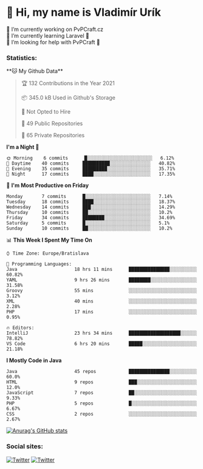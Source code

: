 <h1> 👋 Hi, my name is Vladimír Urík</h1>
<p>
 🔭 I’m currently working on PvPCraft.cz<br>
 🌱 I’m currently learning Laravel 💙<br>
 🤔 I’m looking for help with PvPCraft 💝<br>
</p>
<h3>Statistics:</h3>
<!--START_SECTION:waka-->
**🐱 My Github Data** 

> 🏆 132 Contributions in the Year 2021
 > 
> 📦 345.0 kB Used in Github's Storage 
 > 
> 🚫 Not Opted to Hire
 > 
> 📜 49 Public Repositories 
 > 
> 🔑 65 Private Repositories  
 > 
**I'm a Night 🦉** 

```text
🌞 Morning    6 commits      █░░░░░░░░░░░░░░░░░░░░░░░░   6.12% 
🌆 Daytime    40 commits     ██████████░░░░░░░░░░░░░░░   40.82% 
🌃 Evening    35 commits     █████████░░░░░░░░░░░░░░░░   35.71% 
🌙 Night      17 commits     ████░░░░░░░░░░░░░░░░░░░░░   17.35%

```
📅 **I'm Most Productive on Friday** 

```text
Monday       7 commits      █░░░░░░░░░░░░░░░░░░░░░░░░   7.14% 
Tuesday      18 commits     ████░░░░░░░░░░░░░░░░░░░░░   18.37% 
Wednesday    14 commits     ███░░░░░░░░░░░░░░░░░░░░░░   14.29% 
Thursday     10 commits     ██░░░░░░░░░░░░░░░░░░░░░░░   10.2% 
Friday       34 commits     ████████░░░░░░░░░░░░░░░░░   34.69% 
Saturday     5 commits      █░░░░░░░░░░░░░░░░░░░░░░░░   5.1% 
Sunday       10 commits     ██░░░░░░░░░░░░░░░░░░░░░░░   10.2%

```


📊 **This Week I Spent My Time On** 

```text
⌚︎ Time Zone: Europe/Bratislava

💬 Programming Languages: 
Java                     18 hrs 11 mins      ███████████████░░░░░░░░░░   60.82% 
YAML                     9 hrs 26 mins       ████████░░░░░░░░░░░░░░░░░   31.58% 
Groovy                   55 mins             ░░░░░░░░░░░░░░░░░░░░░░░░░   3.12% 
XML                      40 mins             ░░░░░░░░░░░░░░░░░░░░░░░░░   2.28% 
PHP                      17 mins             ░░░░░░░░░░░░░░░░░░░░░░░░░   0.95%

🔥 Editors: 
IntelliJ                 23 hrs 34 mins      ███████████████████░░░░░░   78.82% 
VS Code                  6 hrs 20 mins       █████░░░░░░░░░░░░░░░░░░░░   21.18%

```

**I Mostly Code in Java** 

```text
Java                     45 repos            ███████████████░░░░░░░░░░   60.0% 
HTML                     9 repos             ███░░░░░░░░░░░░░░░░░░░░░░   12.0% 
JavaScript               7 repos             ██░░░░░░░░░░░░░░░░░░░░░░░   9.33% 
PHP                      5 repos             █░░░░░░░░░░░░░░░░░░░░░░░░   6.67% 
CSS                      2 repos             ░░░░░░░░░░░░░░░░░░░░░░░░░   2.67%

```



<!--END_SECTION:waka-->

[![Anurag's GitHub stats](https://github-readme-stats.vercel.app/api?username=vladimir-urik)](https://github.com/anuraghazra/github-readme-stats)

<h3>Social sites:</h3>
<p><a href="https://twitter.com/GGGEDR" target="_blank"><img alt="Twitter" src="https://img.shields.io/badge/twitter-%231DA1F2.svg?&style=for-the-badge&logo=twitter&logoColor=white" /></a> <a href="https://www.reddit.com/user/GGGEDR" target="_blank"><img alt="Twitter" src="https://img.shields.io/badge/reddit-%23FE6262.svg?&style=for-the-badge&logo=reddit&logoColor=white" /></a>
</p>
